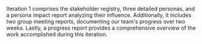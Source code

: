 Iteration 1 comprises the stakeholder registry, three detailed personas, and a persona impact report analyzing their influence. Additionally, it includes two group meeting reports, documenting our team's progress over two weeks. Lastly, a progress report provides a comprehensive overview of the work accomplished during this iteration.
